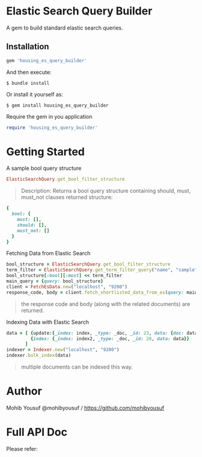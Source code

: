 # Elastic Search Query Builder
A gem to build standard elastic search queries.

## Installation
```ruby
gem 'housing_es_query_builder'
```
And then execute:

    $ bundle install

Or install it yourself as:

    $ gem install housing_es_query_builder

Require the gem in you application
```ruby
require 'housing_es_query_builder'
```

# Getting Started
A sample bool query structure
```ruby
ElasticSearchQuery.get_bool_filter_structure
```

> Description: Returns a bool query structure containing should, must, must_not clauses
returned structure:
```ruby
{
  bool: {
    must: [],
    should: [],
    must_not: []
  }
}
```

Fetching Data from Elastic Search
```ruby
bool_structure = ElasticSearchQuery.get_bool_filter_structure
term_filter = ElasticSearchQuery.get_term_filter_query("name", "sample")
bool_structure[:bool][:must] << term_filter
main_query = {query: bool_structure}
client = FetchEsData.new("localhost", "9200")
response_code, body = client.fetch_shortlisted_data_from_es(query: main_query, index_name: "index_name", type_name: "type_name", extension: '_search')
```

> the response code and body (along with the related documents) are returned.

Indexing Data with Elastic Search
```ruby
data = [ {update:{_index: index, _type: _doc, _id: 23, data: {doc: data }}}, 
		 {index: {_index: index2, _type: _doc, _id: 28, data: data}}
	   ]
indexer = Indexer.new("localhost", "9200")
indexer.bulk_index(data)
```

> multiple documents can be indexed this way.

# Author
Mohib Yousuf @mohibyousuf / https://github.com/mohibyousuf

# Full API Doc
Please refer: 
